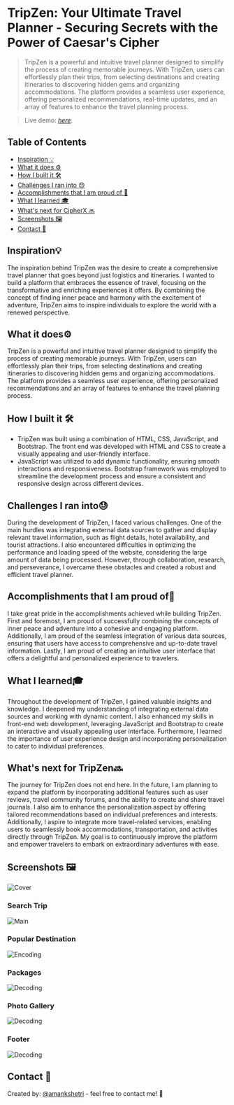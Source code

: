 # TripZen: Your Ultimate Travel Planner - Securing Secrets with the Power of Caesar's Cipher
> TripZen is a powerful and intuitive travel planner designed to simplify the process of creating memorable journeys. With TripZen, users can effortlessly plan their trips, from selecting destinations and creating itineraries to discovering hidden gems and organizing accommodations. The platform provides a seamless user experience, offering personalized recommendations, real-time updates, and an array of features to enhance the travel planning process.

> Live demo: [_here_](https://aman-chhetri.github.io/TripZen/). <!-- Project Link -->

## Table of Contents
* [Inspiration 💡](#inspirations)
* [What it does ⚙️](#what_it_does)
* [How I built it 🛠️](#built)
* [Challenges I ran into 😓](#challenges)
* [Accomplishments that I am proud of 🏅](#accomplishments)
* [What I learned 🎓](#learning)
* [What's next for CipherX 🔜](#what-next)
* [Screenshots 🖼️](#screenshots)
* [Contact 📩](#contact)

## Inspiration💡
The inspiration behind TripZen was the desire to create a comprehensive travel planner that goes beyond just logistics and itineraries. I wanted to build a platform that embraces the essence of travel, focusing on the transformative and enriching experiences it offers. By combining the concept of finding inner peace and harmony with the excitement of adventure, TripZen aims to inspire individuals to explore the world with a renewed perspective.

## What it does⚙️
TripZen is a powerful and intuitive travel planner designed to simplify the process of creating memorable journeys. With TripZen, users can effortlessly plan their trips, from selecting destinations and creating itineraries to discovering hidden gems and organizing accommodations. The platform provides a seamless user experience, offering personalized recommendations and an array of features to enhance the travel planning process.

## How I built it 🛠️
- TripZen was built using a combination of HTML, CSS, JavaScript, and Bootstrap. The front end was developed with HTML and CSS to create a visually appealing and user-friendly interface. 
- JavaScript was utilized to add dynamic functionality, ensuring smooth interactions and responsiveness. Bootstrap framework was employed to streamline the development process and ensure a consistent and responsive design across different devices.

## Challenges I ran into😓
During the development of TripZen, I faced various challenges. One of the main hurdles was integrating external data sources to gather and display relevant travel information, such as flight details, hotel availability, and tourist attractions. I also encountered difficulties in optimizing the performance and loading speed of the website, considering the large amount of data being processed. However, through collaboration, research, and perseverance, I overcame these obstacles and created a robust and efficient travel planner.

## Accomplishments that I am proud of🏅
I take great pride in the accomplishments achieved while building TripZen. First and foremost, I am proud of successfully combining the concepts of inner peace and adventure into a cohesive and engaging platform. Additionally, I am proud of the seamless integration of various data sources, ensuring that users have access to comprehensive and up-to-date travel information. Lastly, I am proud of creating an intuitive user interface that offers a delightful and personalized experience to travelers.

## What I learned🎓
Throughout the development of TripZen, I gained valuable insights and knowledge. I deepened my understanding of integrating external data sources and working with dynamic content. I also enhanced my skills in front-end web development, leveraging JavaScript and Bootstrap to create an interactive and visually appealing user interface. Furthermore, I learned the importance of user experience design and incorporating personalization to cater to individual preferences.

## What's next for TripZen🔜
The journey for TripZen does not end here. In the future, I am planning to expand the platform by incorporating additional features such as user reviews, travel community forums, and the ability to create and share travel journals. I also aim to enhance the personalization aspect by offering tailored recommendations based on individual preferences and interests. Additionally, I aspire to integrate more travel-related services, enabling users to seamlessly book accommodations, transportation, and activities directly through TripZen. My goal is to continuously improve the platform and empower travelers to embark on extraordinary adventures with ease.


## Screenshots 🖼️
![Cover](readme-images/cover_img.png)

### Search Trip
![Main](readme-images/search_trip.png)

### Popular Destination
![Encoding](readme-images/popular_destination.png)

### Packages
![Decoding](readme-images/packages.png)

### Photo Gallery
![Decoding](readme-images/photo_gallery.png)

### Footer
![Decoding](readme-images/footer.png)

## Contact 📩
Created by: [@amankshetri](https://www.linkedin.com/in/amankshetri/) - feel free to contact me! 🙂
